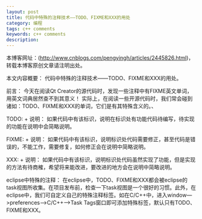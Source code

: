 ```yaml
---
layout: post
title: 代码中特殊的注释技术——TODO、FIXME和XXX的用处
category: 编程
tags: c++ comments
keywords: c++ comments 
description: 
---
```

本博客网址：(http://www.cnblogs.com/pengyingh/articles/2445826.html)，转载本博客原创文章请注明出处。

本文内容概要： 代码中特殊的注释技术——TODO、FIXME和XXX的用处。

 
前言：
今天在阅读Qt  Creator的源代码时，发现一些注释中有FIXME英文单词，用英文词典居然查不到其意义！
实际上，在阅读一些开源代码时，我们常会碰到诸如：TODO、FIXME和XXX的单词，它们是有其特殊含义的。、

TODO: + 说明：
如果代码中有该标识，说明在标识处有功能代码待编写，待实现的功能在说明中会简略说明。

FIXME: + 说明：
如果代码中有该标识，说明标识处代码需要修正，甚至代码是错误的，不能工作，需要修复，如何修正会在说明中简略说明。

XXX: + 说明：
如果代码中有该标识，说明标识处代码虽然实现了功能，但是实现的方法有待商榷，希望将来能改进，要改进的地方会在说明中简略说明。

eclipse中特殊的注释：
在eclipse中，TODO、FIXME和XXX都会被eclipse的task视图所收集。在项目发布前，检查一下task视图是一个很好的习惯。此外，在eclipse中，我们可自定义自己的特殊注释标签。如在C/C++中，进入window—>preferences—>C/C++—>Task Tags窗口即可添加特殊标签，默认只有TODO、FIXME和XXX。

